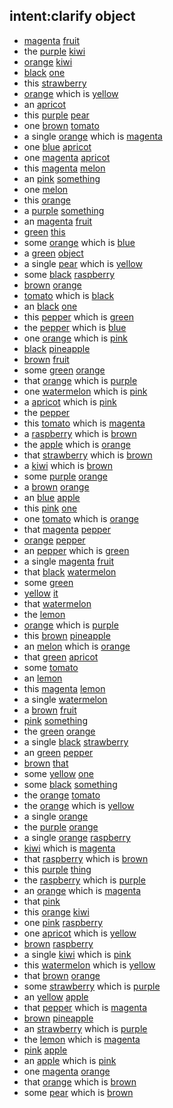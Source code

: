 ## intent:clarify object
- [magenta](object_color) [fruit](undefined_object)
- the [purple](object_color) [kiwi](object_name)
- [orange](object_color) [kiwi](object_name)
- [black](object_color) [one](undefined_object)
- this [strawberry](object_name)
- [orange](object_name) which is [yellow](object_color)
- an [apricot](object_name)
- this [purple](object_color) [pear](object_name)
- one [brown](object_color) [tomato](object_name)
- a single [orange](object_name) which is [magenta](object_color)
- one [blue](object_color) [apricot](object_name)
- one [magenta](object_color) [apricot](object_name)
- this [magenta](object_color) [melon](object_name)
- an [pink](object_color) [something](undefined_object)
- one [melon](object_name)
- this [orange](object_color)
- a [purple](object_color) [something](undefined_object)
- an [magenta](object_color) [fruit](undefined_object)
- [green](object_color) [this](undefined_object)
- some [orange](object_name) which is [blue](object_color)
- a [green](object_color) [object](undefined_object)
- a single [pear](object_name) which is [yellow](object_color)
- some [black](object_color) [raspberry](object_name)
- [brown](object_color) [orange](object_name)
- [tomato](object_name) which is [black](object_color)
- an [black](object_color) [one](undefined_object)
- this [pepper](object_name) which is [green](object_color)
- the [pepper](object_name) which is [blue](object_color)
- one [orange](object_name) which is [pink](object_color)
- [black](object_color) [pineapple](object_name)
- [brown](object_color) [fruit](undefined_object)
- some [green](object_color) [orange](object_name)
- that [orange](object_name) which is [purple](object_color)
- one [watermelon](object_name) which is [pink](object_color)
- a [apricot](object_name) which is [pink](object_color)
- the [pepper](object_name)
- this [tomato](object_name) which is [magenta](object_color)
- a [raspberry](object_name) which is [brown](object_color)
- the [apple](object_name) which is [orange](object_color)
- that [strawberry](object_name) which is [brown](object_color)
- a [kiwi](object_name) which is [brown](object_color)
- some [purple](object_color) [orange](object_name)
- a [brown](object_color) [orange](object_name)
- an [blue](object_color) [apple](object_name)
- this [pink](object_color) [one](undefined_object)
- one [tomato](object_name) which is [orange](object_color)
- that [magenta](object_color) [pepper](object_name)
- [orange](object_color) [pepper](object_name)
- an [pepper](object_name) which is [green](object_color)
- a single [magenta](object_color) [fruit](undefined_object)
- that [black](object_color) [watermelon](object_name)
- some [green](object_color)
- [yellow](object_color) [it](undefined_object)
- that [watermelon](object_name)
- the [lemon](object_name)
- [orange](object_name) which is [purple](object_color)
- this [brown](object_color) [pineapple](object_name)
- an [melon](object_name) which is [orange](object_color)
- that [green](object_color) [apricot](object_name)
- some [tomato](object_name)
- an [lemon](object_name)
- this [magenta](object_color) [lemon](object_name)
- a single [watermelon](object_name)
- a [brown](object_color) [fruit](undefined_object)
- [pink](object_color) [something](undefined_object)
- the [green](object_color) [orange](object_name)
- a single [black](object_color) [strawberry](object_name)
- an [green](object_color) [pepper](object_name)
- [brown](object_color) [that](undefined_object)
- some [yellow](object_color) [one](undefined_object)
- some [black](object_color) [something](undefined_object)
- the [orange](object_color) [tomato](object_name)
- the [orange](object_name) which is [yellow](object_color)
- a single [orange](object_name)
- the [purple](object_color) [orange](object_name)
- a single [orange](object_color) [raspberry](object_name)
- [kiwi](object_name) which is [magenta](object_color)
- that [raspberry](object_name) which is [brown](object_color)
- this [purple](object_color) [thing](undefined_object)
- the [raspberry](object_name) which is [purple](object_color)
- an [orange](object_name) which is [magenta](object_color)
- that [pink](object_color)
- this [orange](object_color) [kiwi](object_name)
- one [pink](object_color) [raspberry](object_name)
- one [apricot](object_name) which is [yellow](object_color)
- [brown](object_color) [raspberry](object_name)
- a single [kiwi](object_name) which is [pink](object_color)
- this [watermelon](object_name) which is [yellow](object_color)
- that [brown](object_color) [orange](object_name)
- some [strawberry](object_name) which is [purple](object_color)
- an [yellow](object_color) [apple](object_name)
- that [pepper](object_name) which is [magenta](object_color)
- [brown](object_color) [pineapple](object_name)
- an [strawberry](object_name) which is [purple](object_color)
- the [lemon](object_name) which is [magenta](object_color)
- [pink](object_color) [apple](object_name)
- an [apple](object_name) which is [pink](object_color)
- one [magenta](object_color) [orange](object_name)
- that [orange](object_name) which is [brown](object_color)
- some [pear](object_name) which is [brown](object_color)

